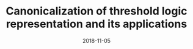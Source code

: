 ---
title: "Canonicalization of threshold logic representation and its applications"
collection: publications
date: 2018-11-05
venue: 'ICCAD'
paperurl: 'https://doi.org/10.1145/3240765.3240785'
citation: 'Siang-Yun Lee, Nian-Ze Lee, and Jie-Hong R. Jiang. In Proceedings of the International Conference on Computer-Aided Design, ICCAD, pages 85:1-85:8. ACM, 2018.'
---